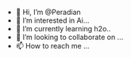 - 👋 Hi, I’m @Peradian
- 👀 I’m interested in Ai...
- 🌱 I’m currently learning h2o..
- 💞️ I’m looking to collaborate on ...
- 📫 How to reach me ...

<!---
Peradian/Peradian is a ✨ special ✨ repository because its `README.md` (this file) appears on your GitHub profile.
You can click the Preview link to take a look at your changes.
--->

